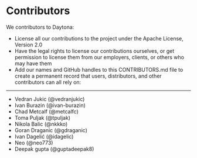 # Contributors

We contributors to Daytona:

* License all our contributions to the project under the Apache License, Version 2.0
* Have the legal rights to license our contributions ourselves, or get permission to license them from our employers, clients, or others who may have them
* Add our names and GitHub handles to this CONTRIBUTORS.md file to create a permanent record that users, distributors, and other contributors can all rely on:

-----------
* Vedran Jukic (@vedranjukic)
* Ivan Burazin (@ivan-burazin)
* Chad Metcalf (@metcalfc)
* Toma Puljak (@tpuljak)
* Nikola Balic (@nkkko)
* Goran Draganic (@gdraganic)
* Ivan Dagelić (@idagelic)
* Neo (@neo773)
* Deepak gupta (@guptadeepak8)
